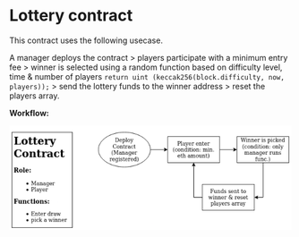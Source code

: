 # Lottery contract

This contract uses the following usecase.

A manager deploys the contract > players participate with a minimum entry fee > winner is selected using a random function based on difficulty level, time & number of players `return uint (keccak256(block.difficulty, now, players));` > send the lottery funds to the winner address > reset the players array.

**Workflow:**

![Lottery Contract Workflow](https://github.com/biplabro/Test-ETH-Contract/blob/main/lottery/images/lottery.png)
